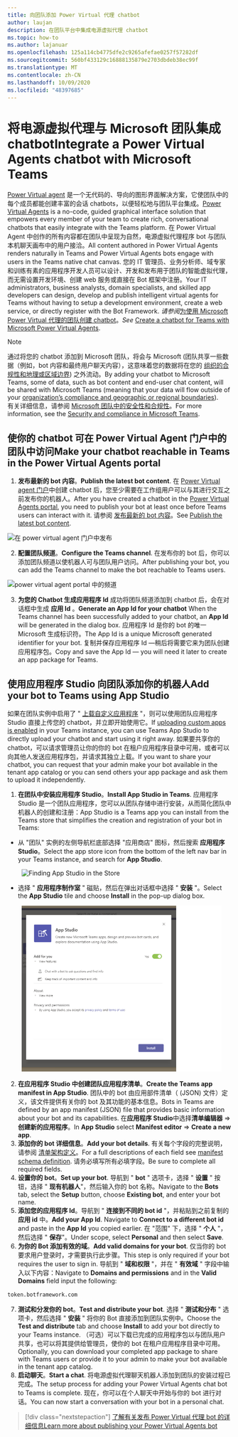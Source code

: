 ```yaml
---
title: 向团队添加 Power Virtual 代理 chatbot
author: laujan
description: 在团队平台中集成电源虚拟代理 chatbot
ms.topic: how-to
ms.author: lajanuar
ms.openlocfilehash: 125a114cb4775dfe2c9265afefae0257f57282df
ms.sourcegitcommit: 560bf433129c16888135879e2703dbdeb38ec99f
ms.translationtype: MT
ms.contentlocale: zh-CN
ms.lasthandoff: 10/09/2020
ms.locfileid: "48397685"
---
```

# <a name="integrate-a-power-virtual-agents-chatbot-with-microsoft-teams"></a><span data-ttu-id="5c9f2-103">将电源虚拟代理与 Microsoft 团队集成 chatbot</span><span class="sxs-lookup"><span data-stu-id="5c9f2-103">Integrate a Power Virtual Agents chatbot with Microsoft Teams</span></span>

<span data-ttu-id="5c9f2-104">[Power Virtual agent](/power-virtual-agents/fundamentals-what-is-power-virtual-agents) 是一个无代码的、导向的图形界面解决方案，它使团队中的每个成员都能创建丰富的会话 chatbots，以便轻松地与团队平台集成。</span><span class="sxs-lookup"><span data-stu-id="5c9f2-104">[Power Virtual Agents](/power-virtual-agents/fundamentals-what-is-power-virtual-agents) is a no-code, guided graphical interface solution that empowers every member of your team to create rich, conversational chatbots that easily integrate with the Teams platform.</span></span> <span data-ttu-id="5c9f2-105">在 Power Virtual Agent 中创作的所有内容都在团队中呈现为自然，电源虚拟代理程序 bot 与团队本机聊天画布中的用户接洽。</span><span class="sxs-lookup"><span data-stu-id="5c9f2-105">All content authored in Power Virtual Agents renders naturally in Teams and Power Virtual Agents bots engage with users in the Teams native chat canvas.</span></span> <span data-ttu-id="5c9f2-106">您的 IT 管理员、业务分析师、域专家和训练有素的应用程序开发人员可以设计、开发和发布用于团队的智能虚拟代理，而无需设置开发环境、创建 web 服务或直接在 Bot 框架中注册。</span><span class="sxs-lookup"><span data-stu-id="5c9f2-106">Your IT administrators, business analysts, domain specialists, and skilled app developers can design, develop and publish intelligent virtual agents for Teams without having to setup a development environment, create a web service, or directly register with the Bot Framework.</span></span>  <span data-ttu-id="5c9f2-107">*请参阅*[为使用 Microsoft Power Virtual 代理的团队创建 chatbot](../what-are-bots.md#create-a-chatbot-for-teams-with-microsoft-power-virtual-agents)。</span><span class="sxs-lookup"><span data-stu-id="5c9f2-107">*See* [Create a chatbot for Teams with Microsoft Power Virtual Agents](../what-are-bots.md#create-a-chatbot-for-teams-with-microsoft-power-virtual-agents).</span></span>

> [!NOTE]
> <span data-ttu-id="5c9f2-108">通过将您的 chatbot 添加到 Microsoft 团队，将会与 Microsoft (团队共享一些数据（例如，bot 内容和最终用户聊天内容），这意味着您的数据将在您的 [组织的合规性和地理或区域边界](/power-virtual-agents/data-location)) 之外流动。</span><span class="sxs-lookup"><span data-stu-id="5c9f2-108">By adding your chatbot to Microsoft Teams, some of data, such as bot content and end-user chat content, will be shared with Microsoft Teams (meaning that your data will flow outside of your [organization’s compliance and geographic or regional boundaries](/power-virtual-agents/data-location)).</span></span> <br/>
> <span data-ttu-id="5c9f2-109">有关详细信息，请参阅 [Microsoft 团队中的安全性和合规性](/MicrosoftTeams/security-compliance-overview)。</span><span class="sxs-lookup"><span data-stu-id="5c9f2-109">For more information, see the [Security and compliance in Microsoft Teams](/MicrosoftTeams/security-compliance-overview).</span></span>

## <a name="make-your-chatbot-reachable-in-teams-in-the-power-virtual-agents-portal"></a><span data-ttu-id="5c9f2-110">使你的 chatbot 可在 Power Virtual Agent 门户中的团队中访问</span><span class="sxs-lookup"><span data-stu-id="5c9f2-110">Make your chatbot reachable in Teams in the Power Virtual Agents portal</span></span>

1. <span data-ttu-id="5c9f2-111">**发布最新的 bot 内容**。</span><span class="sxs-lookup"><span data-stu-id="5c9f2-111">**Publish the latest bot content**.</span></span>  <span data-ttu-id="5c9f2-112">在 [Power Virtual agent 门户](https://powervirtualagents.microsoft.com)中创建 chatbot 后，您至少需要在工作组用户可以与其进行交互之前发布你的机器人。</span><span class="sxs-lookup"><span data-stu-id="5c9f2-112">After you have created a chatbot in the [Power Virtual Agents portal](https://powervirtualagents.microsoft.com), you need to publish your bot at least once before Teams users can interact with it.</span></span> <span data-ttu-id="5c9f2-113">请参阅 [发布最新的 bot 内容](/power-virtual-agents/publication-fundamentals-publish-channels#publish-the-latest-bot-content)。</span><span class="sxs-lookup"><span data-stu-id="5c9f2-113">See [Publish the latest bot content](/power-virtual-agents/publication-fundamentals-publish-channels#publish-the-latest-bot-content).</span></span>

![在 power virtual agent 门户中发布](../../assets/images/pva-publish.png)

2. <span data-ttu-id="5c9f2-115">**配置团队频道**。</span><span class="sxs-lookup"><span data-stu-id="5c9f2-115">**Configure the Teams channel**.</span></span> <span data-ttu-id="5c9f2-116">在发布你的 bot 后，你可以添加团队频道以使机器人可与团队用户访问。</span><span class="sxs-lookup"><span data-stu-id="5c9f2-116">After publishing your bot, you can add the Teams channel to make the bot reachable to Teams users.</span></span>

![power virtual agent portal 中的频道](../../assets/images/pva-channels.png)

3. <span data-ttu-id="5c9f2-118">**为您的 Chatbot 生成应用程序 Id**  成功将团队频道添加到 chatbot 后，会在对话框中生成 **应用 Id** 。</span><span class="sxs-lookup"><span data-stu-id="5c9f2-118">**Generate an App Id for your chatbot**  When the Teams channel has been successfully added to your chatbot, an **App Id** will be generated in the dialog box.</span></span> <span data-ttu-id="5c9f2-119">应用程序 Id 是你的 bot 的唯一 Microsoft 生成标识符。</span><span class="sxs-lookup"><span data-stu-id="5c9f2-119">The App Id is a unique Microsoft generated identifier for your bot.</span></span>  <span data-ttu-id="5c9f2-120">复制并保存应用程序 Id —稍后将需要它来为团队创建应用程序包。</span><span class="sxs-lookup"><span data-stu-id="5c9f2-120">Copy and save the App Id — you will need it later to create an app package for Teams.</span></span>

## <a name="add-your-bot-to-teams-using-app-studio"></a><span data-ttu-id="5c9f2-121">使用应用程序 Studio 向团队添加你的机器人</span><span class="sxs-lookup"><span data-stu-id="5c9f2-121">Add your bot to Teams using App Studio</span></span>

<span data-ttu-id="5c9f2-122">如果在团队实例中启用了 " [上载自定义应用程序](/microsoftteams/admin-settings) "，则可以使用团队应用程序 Studio 直接上传您的 chatbot，并立即开始使用它。</span><span class="sxs-lookup"><span data-stu-id="5c9f2-122">If [uploading custom apps is enabled](/microsoftteams/admin-settings) in your Teams instance, you can use Teams App Studio to directly upload your chatbot and start using it right away.</span></span> <span data-ttu-id="5c9f2-123">如果要共享你的 chatbot，可以请求管理员让你的你的 bot 在租户应用程序目录中可用，或者可以向其他人发送应用程序包，并请求其独立上载。</span><span class="sxs-lookup"><span data-stu-id="5c9f2-123">If you want to share your chatbot, you can request that your admin make your bot available in the tenant app catalog or you can send others your app package and ask them to upload it independently.</span></span>

1. <span data-ttu-id="5c9f2-124">**在团队中安装应用程序 Studio**。</span><span class="sxs-lookup"><span data-stu-id="5c9f2-124">**Install App Studio in Teams**.</span></span> <span data-ttu-id="5c9f2-125">应用程序 Studio 是一个团队应用程序，您可以从团队存储中进行安装，从而简化团队中机器人的创建和注册：</span><span class="sxs-lookup"><span data-stu-id="5c9f2-125">App Studio is a Teams app you can install from the Teams store that simplifies the creation and registration of your bot in Teams:</span></span> 

  * <span data-ttu-id="5c9f2-126">从 "团队" 实例的左侧导航栏底部选择 "应用商店" 图标，然后搜索 **应用程序 Studio**。</span><span class="sxs-lookup"><span data-stu-id="5c9f2-126">Select the app store icon from the bottom of the left nav bar in your Teams instance, and search for **App Studio**.</span></span>
>

&emsp;&emsp; <img  width="450px" alt="Finding App Studio in the Store" src="/msteams-docs/msteams-platform/assets/images/get-started/app-studio-store.png"/>   

  * <span data-ttu-id="5c9f2-127">选择 " **应用程序制作室** " 磁贴，然后在弹出对话框中选择 " **安装** "。</span><span class="sxs-lookup"><span data-stu-id="5c9f2-127">Select the **App Studio** tile and choose **Install** in the pop-up dialog box.</span></span>
>
&emsp;&emsp; <img  width="450px" alt="Installing App Studio" src="../../assets/images/get-started/app-studio-install.png"/>

2. <span data-ttu-id="5c9f2-128">**在应用程序 Studio 中创建团队应用程序清单**。</span><span class="sxs-lookup"><span data-stu-id="5c9f2-128">**Create the Teams app manifest in App Studio**.</span></span>  <span data-ttu-id="5c9f2-129">团队中的 bot 由应用部件清单（ (JSON) 文件）定义，该文件提供有关你的 bot 及其功能的基本信息。</span><span class="sxs-lookup"><span data-stu-id="5c9f2-129">Bots in Teams are defined by an app manifest (JSON) file that provides basic information about your bot and its capabilities.</span></span> <span data-ttu-id="5c9f2-130">在**应用程序 Studio**中选择**清单编辑器**   =>  **创建新的应用程序**。</span><span class="sxs-lookup"><span data-stu-id="5c9f2-130">In **App Studio** select **Manifest editor**  => **Create a new app**.</span></span>
3. <span data-ttu-id="5c9f2-131">**添加你的 bot 详细信息**。</span><span class="sxs-lookup"><span data-stu-id="5c9f2-131">**Add your bot details**.</span></span> <span data-ttu-id="5c9f2-132">有关每个字段的完整说明，请参阅 [清单架构定义](../../resources/schema/manifest-schema.md)。</span><span class="sxs-lookup"><span data-stu-id="5c9f2-132">For a full descriptions of each field see [manifest schema definition](../../resources/schema/manifest-schema.md).</span></span> <span data-ttu-id="5c9f2-133">请务必填写所有必填字段。</span><span class="sxs-lookup"><span data-stu-id="5c9f2-133">Be sure to complete all required fields.</span></span>
4. <span data-ttu-id="5c9f2-134">**设置你的 bot**。</span><span class="sxs-lookup"><span data-stu-id="5c9f2-134">**Set up your bot**.</span></span> <span data-ttu-id="5c9f2-135">导航到 " **bot** " 选项卡，选择 " **设置** " 按钮，选择 " **现有机器人**"，然后输入你的 bot 名称。</span><span class="sxs-lookup"><span data-stu-id="5c9f2-135">Navigate to the **Bots** tab, select the **Setup** button, choose **Existing bot**, and enter your bot name.</span></span>
5. <span data-ttu-id="5c9f2-136">**添加您的应用程序 Id**。导航到 " **连接到不同的 bot id** "，并粘贴到之前复制的 **应用 id** 中。</span><span class="sxs-lookup"><span data-stu-id="5c9f2-136">**Add your App Id**. Navigate to **Connect to a different bot id** and paste in the **App Id** you copied earlier.</span></span> <span data-ttu-id="5c9f2-137">在 "范围" 下，选择 " **个人** "，然后选择 " **保存**"。</span><span class="sxs-lookup"><span data-stu-id="5c9f2-137">Under scope, select **Personal** and then select **Save**.</span></span>
6. <span data-ttu-id="5c9f2-138">**为你的 Bot 添加有效的域**。</span><span class="sxs-lookup"><span data-stu-id="5c9f2-138">**Add valid domains for your bot**.</span></span>  <span data-ttu-id="5c9f2-139">仅当你的 bot 要求用户登录时，才需要执行此步骤。</span><span class="sxs-lookup"><span data-stu-id="5c9f2-139">This step is only required if your bot requires the user to sign in.</span></span> <span data-ttu-id="5c9f2-140">导航到 " **域和权限** "，并在 " **有效域** " 字段中输入以下内容：</span><span class="sxs-lookup"><span data-stu-id="5c9f2-140">Navigate to **Domains and permissions** and  in the **Valid Domains** field input the following:</span></span>

```bash
token.botframework.com
```

7.  <span data-ttu-id="5c9f2-141">**测试和分发你的 bot**。</span><span class="sxs-lookup"><span data-stu-id="5c9f2-141">**Test and distribute your bot**.</span></span> <span data-ttu-id="5c9f2-142">选择 " **测试和分布** " 选项卡，然后选择 " **安装** " 将你的 Bot 直接添加到团队实例中。</span><span class="sxs-lookup"><span data-stu-id="5c9f2-142">Choose the **Test and distribute** tab and choose **Install** to add your bot directly to your Teams instance.</span></span> <span data-ttu-id="5c9f2-143">（可选）可以下载已完成的应用程序包以与团队用户共享，也可以将其提供给管理员，使你的 bot 在租户应用程序目录中可用。</span><span class="sxs-lookup"><span data-stu-id="5c9f2-143">Optionally, you can download your completed app package to share with Teams users or provide it to your admin to make your bot available in the tenant app catalog.</span></span>
8. <span data-ttu-id="5c9f2-144">**启动聊天**。</span><span class="sxs-lookup"><span data-stu-id="5c9f2-144">**Start a chat**.</span></span> <span data-ttu-id="5c9f2-145">将电源虚拟代理聊天机器人添加到团队的安装过程已完成。</span><span class="sxs-lookup"><span data-stu-id="5c9f2-145">The setup process for adding your Power Virtual Agents chat bot to Teams is complete.</span></span> <span data-ttu-id="5c9f2-146">现在，你可以在个人聊天中开始与你的 bot 进行对话。</span><span class="sxs-lookup"><span data-stu-id="5c9f2-146">You can now start a conversation with your bot in a personal chat.</span></span>

> [!div class="nextstepaction"]
> [<span data-ttu-id="5c9f2-147">了解有关发布 Power Virtual 代理 bot 的详细信息</span><span class="sxs-lookup"><span data-stu-id="5c9f2-147">Learn more about publishing your Power Virtual Agents bot</span></span>](/power-virtual-agents/publication-fundamentals-publish-channels)
